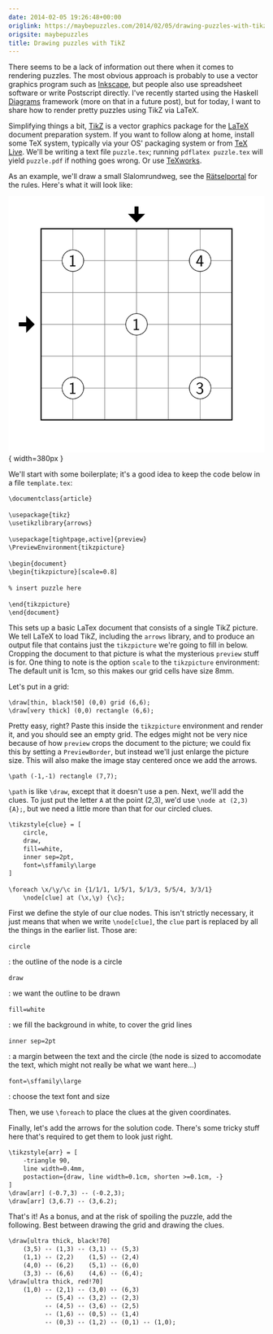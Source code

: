 ```yaml
---
date: 2014-02-05 19:26:48+00:00
origlink: https://maybepuzzles.com/2014/02/05/drawing-puzzles-with-tikz/
origsite: maybepuzzles
title: Drawing puzzles with TikZ
---
```


There seems to be a lack of information out there when it comes to rendering 
puzzles. The most obvious approach is probably to use a vector graphics 
program such as [Inkscape](http://inkscape.org), but people also use 
spreadsheet software or write Postscript directly. I've recently started 
using the Haskell [Diagrams](http://projects.haskell.org/diagrams/) framework 
(more on that in a future post), but for today, I want to share how to render 
pretty puzzles using TikZ via LaTeX.

Simplifying things a bit, [TikZ](http://en.wikipedia.org/wiki/PGF/TikZ) is a 
vector graphics package for the [LaTeX](http://en.wikipedia.org/wiki/LaTeX) 
document preparation system. If you want to follow along at home, install 
some TeX system, typically via your OS' packaging system or from [TeX 
Live](https://www.tug.org/texlive/). We'll be writing a text file 
`puzzle.tex`; running `pdflatex puzzle.tex` will yield `puzzle.pdf` if 
nothing goes wrong. Or use [TeXworks](https://www.tug.org/texworks/).

As an example, we'll draw a small Slalomrundweg, see the 
[Rätselportal](http://www.logic-masters.de/Raetselportal/Raetsel/zeigen.php?id=00016Q) 
for the rules. Here's what it will look like:

![Slalomrundweg](/images/slalomrundweg.png){ width=380px }

We'll start with some boilerplate; it's a good idea to keep the code below in 
a file `template.tex`:

    \documentclass{article}
    
    \usepackage{tikz}
    \usetikzlibrary{arrows}
    
    \usepackage[tightpage,active]{preview}
    \PreviewEnvironment{tikzpicture}
    
    \begin{document}
    \begin{tikzpicture}[scale=0.8]
    
    % insert puzzle here
    
    \end{tikzpicture}
    \end{document}

This sets up a basic LaTex document that consists of a single TikZ picture. 
We tell LaTeX to load TikZ, including the `arrows` library, and to produce an 
output file that contains just the `tikzpicture` we're going to fill in 
below. Cropping the document to that picture is what the mysterious `preview` 
stuff is for. One thing to note is the option `scale` to the `tikzpicture` 
environment: The default unit is 1cm, so this makes our grid cells have size 
8mm.

Let's put in a grid:

    \draw[thin, black!50] (0,0) grid (6,6);
    \draw[very thick] (0,0) rectangle (6,6);

Pretty easy, right? Paste this inside the `tikzpicture` environment and render it, and you should see an empty grid. The edges might not be very nice because of how `preview` crops the document to the picture; we could fix this by setting a `PreviewBorder`, but instead we'll just enlarge the picture size. This will also make the image stay centered once we add the arrows.
    
    \path (-1,-1) rectangle (7,7);

`\path` is like `\draw`, except that it doesn't use a pen. Next, we'll add 
the clues. To just put the letter `A` at the point (2,3), we'd use
`\node at (2,3) {A};`, but we need a little more than that for our circled clues.

    \tikzstyle{clue} = [
        circle,
        draw,
        fill=white,
        inner sep=2pt,
        font=\sffamily\large
    ]
    
    \foreach \x/\y/\c in {1/1/1, 1/5/1, 5/1/3, 5/5/4, 3/3/1}
        \node[clue] at (\x,\y) {\c};

First we define the style of our clue nodes. This isn't strictly necessary, 
it just means that when we write `\node[clue]`, the `clue` part is replaced 
by all the things in the earlier list. Those are:

`circle`

:    the outline of the node is a circle

`draw`

:    we want the outline to be drawn

`fill=white`

:    we fill the background in white, to cover the grid lines

`inner sep=2pt`

:    a margin between the text and the circle (the node is sized to accomodate the text, which might not really be what we want here...)

`font=\sffamily\large`

:    choose the text font and size

Then, we use `\foreach` to place the clues at the given coordinates.

Finally, let's add the arrows for the solution code. There's some tricky 
stuff here that's required to get them to look just right.
    
    \tikzstyle{arr} = [
        -triangle 90,
        line width=0.4mm,
        postaction={draw, line width=0.1cm, shorten >=0.1cm, -}
    ]
    \draw[arr] (-0.7,3) -- (-0.2,3);
    \draw[arr] (3,6.7) -- (3,6.2);

That's it! As a bonus, and at the risk of spoiling the puzzle, add the 
following. Best between drawing the grid and drawing the clues.
    
    \draw[ultra thick, black!70]
        (3,5) -- (1,3) -- (3,1) -- (5,3)
        (1,1) -- (2,2)    (1,5) -- (2,4)
        (4,0) -- (6,2)    (5,1) -- (6,0)
        (3,3) -- (6,6)    (4,6) -- (6,4);
    \draw[ultra thick, red!70]
        (1,0) -- (2,1) -- (3,0) -- (6,3)
              -- (5,4) -- (3,2) -- (2,3)
              -- (4,5) -- (3,6) -- (2,5)
              -- (1,6) -- (0,5) -- (1,4)
              -- (0,3) -- (1,2) -- (0,1) -- (1,0);
